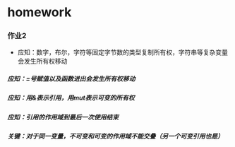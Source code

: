 # homework

### 作业2
- 应知：数字，布尔，字符等固定字节数的类型复制所有权，字符串等复杂变量会发生所有权移动 
##### 应知：=号赋值以及函数进出会发生所有权移动
##### 应知：用&表示引用，用mut表示可变的所有权
##### 应知：引用的作用域到最后一次使用结束
##### 关键：对于同一变量，不可变和可变的作用域不能交叠（另一个可变引用也是）
